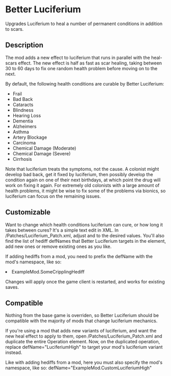 # Better Luciferium

Upgrades Luciferium to heal a number of permanent conditions in addition to scars.

## Description

The mod adds a new effect to luciferium that runs in parallel with the heal-scars effect. The new effect is half as fast as scar healing, taking between 30 to 60 days to fix one random health problem before moving on to the next.

By default, the following health conditions are curable by Better Luciferium:
- Frail
- Bad Back
- Cataracts
- Blindness
- Hearing Loss
- Dementia
- Alzheimers
- Asthma
- Artery Blockage
- Carcinoma
- Chemical Damage (Moderate)
- Chemical Damage (Severe)
- Cirrhosis

Note that luciferium treats the symptoms, not the cause. A colonist might develop bad back, get it fixed by luciferium, then possibly develop the condition again on one of their next birthdays, at which point the drug will work on fixing it again. For extremely old colonists with a large amount of health problems, it might be wise to fix some of the problems via bionics, so luciferium can focus on the remaining issues.

## Customizable

Want to change which health conditions luciferium can cure, or how long it takes between cures? It's a simple text edit in XML. In /Patches/Luciferium_Patch.xml, adjust <cureMinDays> and <cureMaxDays> to the desired values. You'll also find the list of hediff defNames that Better Luciferium targets in the <curableHediffs> element, add new ones or remove existing ones as you like.

If adding hediffs from a mod, you need to prefix the defName with the mod's namespace, like so: <li>ExampleMod.SomeCripplingHediff</li>

Changes will apply once the game client is restarted, and works for existing saves.

## Compatible

Nothing from the base game is overriden, so Better Luciferium should be compatible with the majority of mods that change luciferium mechanics.

If you're using a mod that adds new variants of luciferium, and want the new heal effect to apply to them, open /Patches/Luciferium_Patch.xml and duplicate the entire Operation element. Now, on the duplicated operation, replace defName="LuciferiumHigh" to target your mod's luciferium variant instead.

Like with adding hediffs from a mod, here you must also specify the mod's namespace, like so: defName="ExampleMod.CustomLuciferiumHigh"